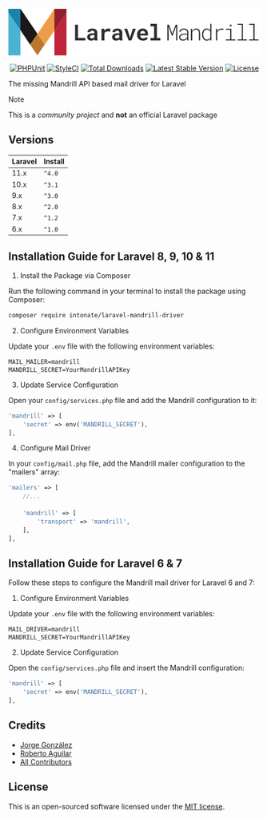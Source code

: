 <p align="center"><img src="/logo.svg" title="Laravel Mandrill Driver" alt="Logo Laravel Mandrill Driver"></p>

<p align="center">
  <a href="https://github.com/intonate/laravel-mandrill-driver/actions/workflows/phpunit.yml?query=workflow:PHPUnit"><img src="https://github.com/intonate/laravel-mandrill-driver/workflows/PHPUnit/badge.svg" alt="PHPUnit" /></a>
  <a href="https://styleci.io/repos/209204562"><img src="https://github.styleci.io/repos/209204562/shield?style=flat" alt="StyleCI" /></a>
  <a href="https://packagist.org/packages/intonate/laravel-mandrill-driver"><img src="https://img.shields.io/packagist/dt/intonate/laravel-mandrill-driver.svg" alt="Total Downloads" /></a>
  <a href="https://packagist.org/packages/intonate/laravel-mandrill-driver"><img src="https://img.shields.io/packagist/v/intonate/laravel-mandrill-driver.svg?label=stable" alt="Latest Stable Version" /></a>
  <a href="https://packagist.org/packages/intonate/laravel-mandrill-driver"><img src="https://img.shields.io/packagist/l/intonate/laravel-mandrill-driver.svg" alt="License" /></a>
</p>

The missing Mandrill API based mail driver for Laravel

> [!NOTE]
> This is a *community project* and **not** an official Laravel package

## Versions

Laravel  | Install
-------- | ------
 11.x    | `^4.0`
 10.x    | `^3.1`
 9.x     | `^3.0`
 8.x     | `^2.0`
 7.x     | `^1.2`
 6.x     | `^1.0`

## Installation Guide for Laravel 8, 9, 10 & 11

1. Install the Package via Composer

Run the following command in your terminal to install the package using Composer:
```sh
composer require intonate/laravel-mandrill-driver
```

2. Configure Environment Variables

Update your `.env` file with the following environment variables:
```dotenv
MAIL_MAILER=mandrill
MANDRILL_SECRET=YourMandrillAPIKey
```

3. Update Service Configuration

Open your `config/services.php` file and add the Mandrill configuration to it:
```php
'mandrill' => [
    'secret' => env('MANDRILL_SECRET'),
],
```

4. Configure Mail Driver

In your `config/mail.php` file, add the Mandrill mailer configuration to the "mailers" array:
```php
'mailers' => [
    //...

    'mandrill' => [
        'transport' => 'mandrill',
    ],
],
```

## Installation Guide for Laravel 6 & 7

Follow these steps to configure the Mandrill mail driver for Laravel 6 and 7:

1. Configure Environment Variables

Update your `.env` file with the following environment variables:
```dotenv
MAIL_DRIVER=mandrill
MANDRILL_SECRET=YourMandrillAPIKey
```

2. Update Service Configuration

Open the `config/services.php` file and insert the Mandrill configuration:
```php
'mandrill' => [
    'secret' => env('MANDRILL_SECRET'),
],
```

## Credits

- [Jorge González](https://github.com/scrubmx)
- [Roberto Aguilar](https://github.com/roberto-aguilar)
- [All Contributors](../../contributors)

## License

This is an open-sourced software licensed under the [MIT license](LICENSE).
